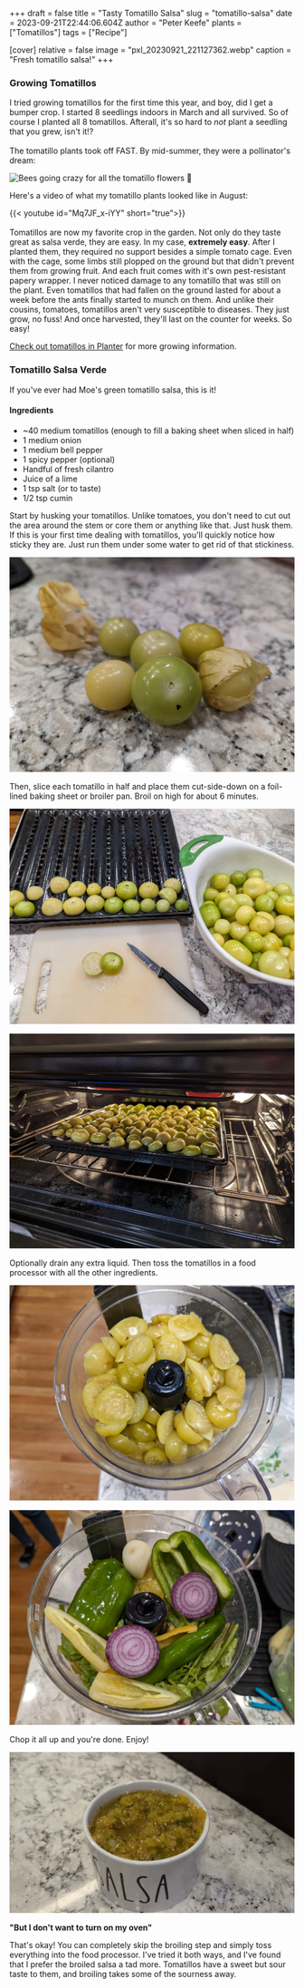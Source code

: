 +++
draft = false
title = "Tasty Tomatillo Salsa"
slug = "tomatillo-salsa"
date = 2023-09-21T22:44:06.604Z
author = "Peter Keefe"
plants = ["Tomatillos"]
tags = ["Recipe"]

[cover]
relative = false
image = "pxl_20230921_221127362.webp"
caption = "Fresh tomatillo salsa!"
+++
### Growing Tomatillos

I tried growing tomatillos for the first time this year, and boy, did I get a bumper crop. I started 8 seedlings indoors in March and all survived. So of course I planted all 8 tomatillos. Afterall, it's so hard to *not* plant a seedling that you grew, isn't it!?\
\
The tomatillo plants took off FAST. By mid-summer, they were a pollinator's dream:

![](/uploads/videos/tomatillo_flowers_cropped.webp "Bees going crazy for all the tomatillo flowers 🌼")

Here's a video of what my tomatillo plants looked like in August:

{{< youtube id="Mq7JF_x-iYY" short="true">}}\
\
Tomatillos are now my favorite crop in the garden. Not only do they taste great as salsa verde, they are easy. In my case, **extremely easy**. After I planted them, they required no support besides a simple tomato cage. Even with the cage, some limbs still plopped on the ground but that didn't prevent them from growing fruit. And each fruit comes with it's own pest-resistant papery wrapper. I never noticed damage to any tomatillo that was still on the plant. Even tomatillos that had fallen on the ground lasted for about a week before the ants finally started to munch on them. And unlike their cousins, tomatoes, tomatillos aren't very susceptible to diseases. They just grow, no fuss! And once harvested, they'll last on the counter for weeks. So easy!

[Check out tomatillos in Planter](https://planter.garden/plants/tomatillos) for more growing information.

### Tomatillo Salsa Verde

If you've ever had Moe's green tomatillo salsa, this is it!

#### Ingredients

* ~40 medium tomatillos (enough to fill a baking sheet when sliced in half)
* 1 medium onion
* 1 medium bell pepper
* 1 spicy pepper (optional)
* Handful of fresh cilantro
* Juice of a lime
* 1 tsp salt (or to taste)
* 1/2 tsp cumin

Start by husking your tomatillos. Unlike tomatoes, you don't need to cut out the area around the stem or core them or anything like that. Just husk them. If this is your first time dealing with tomatillos, you'll quickly notice how sticky they are. Just run them under some water to get rid of that stickiness.

![](PXL_20230918_225453724.webp "First, husk your tomatillos and wash off the stickiness.")

Then, slice each tomatillo in half and place them cut-side-down on a foil-lined baking sheet or broiler pan. Broil on high for about 6 minutes.

![](PXL_20230918_224116617.webp)

![](PXL_20230918_225137518.webp)

Optionally drain any extra liquid. Then toss the tomatillos in a food processor with all the other ingredients.

![](PXL_20230918_235345535.webp)

![](PXL_20230918_235938166.webp)

Chop it all up and you're done. Enjoy! 

![](tomatillo_dip.gif)

**"But I don't want to turn on my oven"**

That's okay! You can completely skip the broiling step and simply toss everything into the food processor. I've tried it both ways, and I've found that I prefer the broiled salsa a tad more. Tomatillos have a sweet but sour taste to them, and broiling takes some of the sourness away.